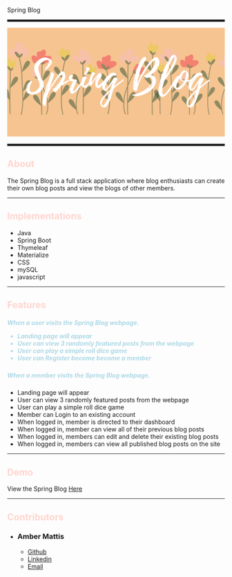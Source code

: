Spring Blog 

<hr style="height: 5px">

![Spring Banner](src/main/resources/static/images/SPRING-BLOG.png)

<hr style="height: 5px">


<h2 style="color:#ffd5cd;">About </h2>
The Spring Blog is a full stack application where blog enthusiasts can create their own blog posts and view the blogs of other members. 

<hr>
<h2 style="color: #ffd5cd">Implementations</h2>
<ul>
    <li>Java</li>
    <li>Spring Boot</li>
    <li>Thymeleaf</li>
    <li>Materialize</li>
    <li>CSS</li>
    <li>mySQL</li>
    <li>javascript</li>

</ul>

<hr>

<h2 style="color:#ffd5cd;">Features</h2>

<h5 style="color:lightblue">When a user visits the Spring Blog webpage.
<ul>
        <li>Landing page will appear</li>
        <li>User can view 3 randomly featured posts from the webpage</li>
        <li>User can play a simple roll dice game</li>
        <li>User can Register become become a member</li>
</ul>

<h5 style="color:lightblue">When a member visits the Spring Blog webpage.</h5>
<ul>
        <li>Landing page will appear</li>
        <li>User can view 3 randomly featured posts from the webpage</li>
        <li>User can play a simple roll dice game</li>
        <li>Member can Login to an existing account</li>    
        <li>When logged in, member is directed to their dashboard</li>
        <li>When logged in, member can view all of their previous blog posts</li>
        <li>When logged in, members can edit and delete their existing blog posts</li>
        <li>When logged in, members can view all published blog posts on the site</li>
</ul>
<hr>

<h2 style="color: #ffd5cd">Demo</h2>

View the Spring Blog <a href="http://amber-mattis.com">Here</a>

<hr>
<h2 style="color: #ffd5cd">Contributors</h2>

<ul>
<li><h3>Amber Mattis</h3>
    <ul>
        <li><a href="https://github.com/AmberMattis">Github</a></li>
        <li><a href="https://www.linkedin.com/in/amber-mattis/">Linkedin</a></li>
        <li><a href="https://amber.mattis2@gmail.com">Email</a></li>
    </ul>

</li>

</ul>
